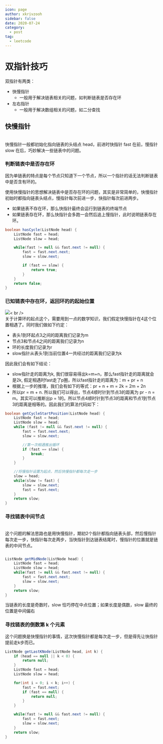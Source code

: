 ```yaml
---
icon: page
author: xkrivzooh
sidebar: false
date: 2020-07-24
category:
  - post
tag:
  - leetcode
---
```


# 双指针技巧

双指针有两类：

- 快慢指针
   - 一般用于解决链表相关的问题，如判断链表是否存在环
- 左右指针
   - 一般用于解决数组相关的问题，如二分查找



<a name="tkC2y"></a>
## 快慢指针

<br />快慢指针一般都初始化指向链表的头结点 head，前进时快指针 fast 在前，慢指针 slow 在后，巧妙解决一些链表中的问题。<br />

<a name="zfAdG"></a>
### 判断链表中是否存在环
因为单链表的特点是每个节点只知道下一个节点，所以一个指针的话无法判断链表中是否含有环的。

使用快慢指针的思想解决链表中是否存在环的问题，其实是非常简单的，快慢指针初始时都指向链表头结点，慢指针每次前进一步，快指针每次前进两步。

- 如果链表不存在环，那么快指针最终会运行到链表的终端节点
- 如果链表存在环，那么快指针会多跑一会然后追上慢指针，此时说明链表存在环。



```java
boolean hasCycle(ListNode head) {
    ListNode fast = head;
    ListNode slow = head;

    while(fast != null && fast.next != null) {
        fast = fast.next.next;
        slow = slow.next;

        if (fast == slow) {
            return true;
        }
    }
    return false;
} 
```
<a name="aWt9J"></a>
### 已知链表中存在环，返回环的的起始位置
![](http://wenchao.ren/img/2020/11/20200724191310.png)<
br />
<br />关于计算环的起点这个，需要用到一点的数学知识，我们假定快慢指针在4这个位置相遇了。同时我们做如下约定：

- 表头1到环起点3之间的距离我们记录为m
- 节点3和节点4之间的距离我们记录为n
- 环的长度我们记录为r
- slow指针从表头1到当前位置4一共经过的距离我们记录为k

因此我们会有如下结论：

- slow指针走的距离为k, 我们很容易得出k=m+n，那么fast指针走的距离就会是2k, 假定相遇时fast走了p圈，所以fast指针走的距离为：m + pr + n
- 根据上一步的推理，我们会有如下的等式：pr + n + m = 2k = 2m + 2n
- 所以pr = m + n. 所以我们可以得出，节点4顺时针到节点3的距离为 pr - n = m。其实可以推断出p = 1的。所以节点4顺时针到节点3的距离和节点1到节点3的距离是相等的。因此我们的算法代码如下：



```java
boolean getCycleStartPosition(ListNode head) {
    ListNode fast = head;
    ListNode slow = head;
    while (fast != null && fast.next != null) {
        fast = fast.next.next;
        slow = slow.next;

        //第一次相遇推出循环
        if (fast == slow) {
            break;
        }
    }

    //将慢指针设置为起点，然后快慢指针都每次走一步
    slow = head;
    while(slow != fast) {
        slow = slow.next;
        fast = fast.next;
    }
    return slow;
}
```
<a name="E5PWS"></a>
### 寻找链表中间节点

<br />这个问题的解法思路也是用快慢指针，期初2个指针都指向链表头部，然后慢指针每次走一步，快指针每次走两步，当快指针到达链表结尾时，慢指针的位置就是链表的中间节点。<br />

```java

ListNode getMidNode(ListNode head) {
    ListNode fast = head;
    ListNode slow = head;
    while(fast != null && fast.next != null) {
        fast = fast.next.next;
        slow = slow.next;
    }
    return slow;
}
```
当链表的长度是奇数时，slow 恰巧停在中点位置；如果长度是偶数，slow 最终的位置是中间偏右
<a name="IfJBX"></a>
### 寻找链表的倒数第 k 个元素


这个问题换是快慢指针的事情，这次快慢指针都是每次走一步，但是得先让快指针提前走k步而已。
```java
ListNode getLastKNode(ListNode head, int k) {
    if (head == null || k < 0) {
        return null;
    }
    ListNode fast = head;
    ListNode slow = head;

    for(int i = 0; i < k; i++) {
        fast = fast.next;
        if (fast == null) {
            return null;
        }
    }

    while(fast != null && fast.next != null) {
        fast = fast.next;
        slow = slow.next;
    }
    return slow;
}
```




<!-- @include: ../scaffolds/post_footer.md -->
